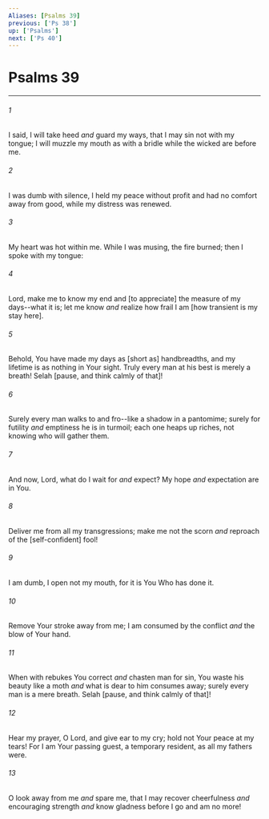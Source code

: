 ```yaml
---
Aliases: [Psalms 39]
previous: ['Ps 38']
up: ['Psalms']
next: ['Ps 40']
---
```

# Psalms 39

***














###### 1 






I said, I will take heed _and_ guard my ways, that I may sin not with my tongue; I will muzzle my mouth as with a bridle while the wicked are before me. 













###### 2 






I was dumb with silence, I held my peace without profit and had no comfort away from good, while my distress was renewed. 













###### 3 






My heart was hot within me. While I was musing, the fire burned; then I spoke with my tongue: 













###### 4 






Lord, make me to know my end and [to appreciate] the measure of my days--what it is; let me know _and_ realize how frail I am [how transient is my stay here]. 













###### 5 






Behold, You have made my days as [short as] handbreadths, and my lifetime is as nothing in Your sight. Truly every man at his best is merely a breath! Selah [pause, and think calmly of that]! 













###### 6 






Surely every man walks to and fro--like a shadow in a pantomime; surely for futility _and_ emptiness he is in turmoil; each one heaps up riches, not knowing who will gather them. 













###### 7 






And now, Lord, what do I wait for _and_ expect? My hope _and_ expectation are in You. 













###### 8 






Deliver me from all my transgressions; make me not the scorn _and_ reproach of the [self-confident] fool! 













###### 9 






I am dumb, I open not my mouth, for it is You Who has done it. 













###### 10 






Remove Your stroke away from me; I am consumed by the conflict _and_ the blow of Your hand. 













###### 11 






When with rebukes You correct _and_ chasten man for sin, You waste his beauty like a moth _and_ what is dear to him consumes away; surely every man is a mere breath. Selah [pause, and think calmly of that]! 













###### 12 






Hear my prayer, O Lord, and give ear to my cry; hold not Your peace at my tears! For I am Your passing guest, a temporary resident, as all my fathers were. 













###### 13 






O look away from me _and_ spare me, that I may recover cheerfulness _and_ encouraging strength _and_ know gladness before I go and am no more!
